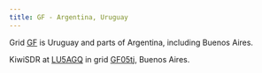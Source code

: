 ```yaml
---
title: GF - Argentina, Uruguay
---
```

Grid [GF](https://www.karhukoti.com/maidenhead-grid-square-locator/?grid=GF)
is Uruguay and parts of Argentina, including Buenos Aires.

KiwiSDR at [LU5AGQ](http://sdr.lu5agq.com:8073/) in grid
[GF05tj](https://www.karhukoti.com/maidenhead-grid-square-locator/?grid=GF05tj),
Buenos Aires.
